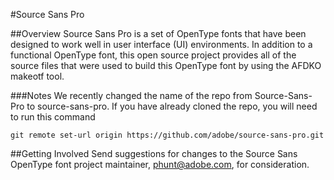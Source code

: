 #Source Sans Pro

##Overview
Source Sans Pro is a set of OpenType fonts that have been designed to work well
in user interface (UI) environments. In addition to a functional OpenType font, this open
source project provides all of the source files that were used to build this OpenType font
by using the AFDKO makeotf tool.

###Notes
We recently changed the name of the repo from Source-Sans-Pro to source-sans-pro. If you have already cloned the repo, you will need to run this command

`git remote set-url origin https://github.com/adobe/source-sans-pro.git`

##Getting Involved
Send suggestions for changes to the Source Sans OpenType font project maintainer,
phunt@adobe.com, for consideration.
